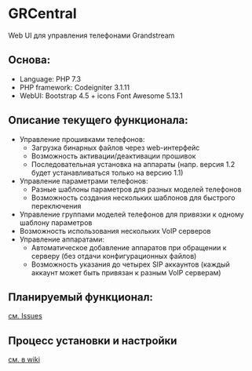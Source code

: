 # GRCentral
Web UI для управления телефонами Grandstream

## Основа:
* Language: PHP 7.3
* PHP framework: Codeigniter 3.1.11
* WebUI: Bootstrap 4.5 + icons Font Awesome 5.13.1

## Описание текущего функционала:
* Управление прошивками телефонов: 
  * Загрузка бинарных файлов через web-интерфейс
  * Возможность активации/деактивации прошивок
  * Последовательная установка на аппараты (напр. версия 1.2 будет устанавливаться только на версию 1.1)
* Управление параметрами телефонов:
  * Разные шаблоны параметров для разных моделей телефонов
  * Возможность создания нескольких шаблонов для быстрого переключения
* Управление группами моделей телефонов для привязки к одному шаблону параметров
* Возможность использования нескольких VoIP серверов
* Управление аппаратами:
  * Автоматическое добавление аппаратов при обращении к серверу (без отдачи конфигурационных файлов)
  * Возможность указания до четырех SIP аккаунтов (каждый аккаунт может быть привязан к разным VoIP серверам)
  
## Планируемый функционал:
[см. Issues](https://github.com/lumian/grcentral/issues?q=is%3Aissue+is%3Aopen+label%3Aenhancement)

## Процесс установки и настройки
[см. в wiki](https://github.com/lumian/grcentral/wiki/%D0%A3%D1%81%D1%82%D0%B0%D0%BD%D0%BE%D0%B2%D0%BA%D0%B0-GRCentral)
